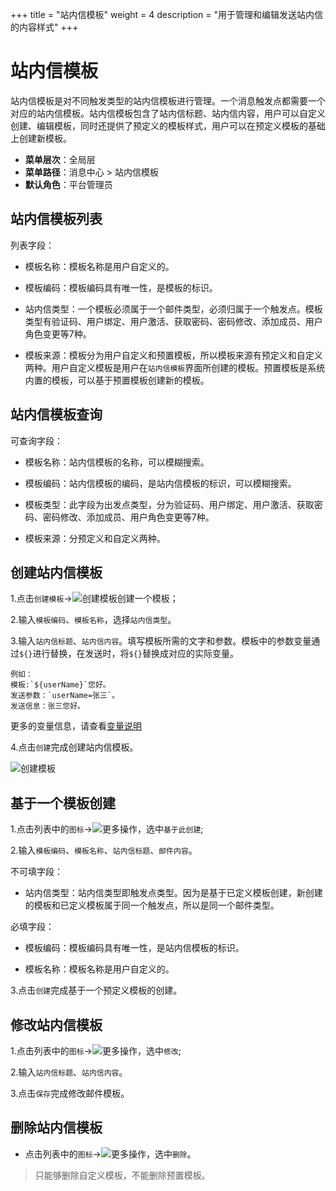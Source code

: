 ﻿+++
title = "站内信模板"
weight = 4
description = "用于管理和编辑发送站内信的内容样式"
+++

# 站内信模板

站内信模板是对不同触发类型的站内信模板进行管理。一个消息触发点都需要一个对应的站内信模板。站内信模板包含了站内信标题、站内信内容，用户可以自定义创建、编辑模板，同时还提供了预定义的模板样式，用户可以在预定义模板的基础上创建新模板。

- **菜单层次**：全局层
- **菜单路径**：消息中心 > 站内信模板
- **默认角色**：平台管理员

## 站内信模板列表

列表字段：

- 模板名称：模板名称是用户自定义的。

- 模板编码：模板编码具有唯一性，是模板的标识。

- 站内信类型：一个模板必须属于一个邮件类型，必须归属于一个触发点。模板类型有验证码、用户绑定、用户激活、获取密码、密码修改、添加成员、用户角色变更等7种。

- 模板来源：模板分为用户自定义和预置模板，所以模板来源有预定义和自定义两种。用户自定义模板是用户在`站内信模板`界面所创建的模板。预置模板是系统内置的模板，可以基于预置模板创建新的模板。

## 站内信模板查询

可查询字段：

- 模板名称：站内信模板的名称，可以模糊搜索。

- 模板编码：站内信模板的编码，是站内信模板的标识，可以模糊搜索。

- 模板类型：此字段为出发点类型，分为验证码、用户绑定、用户激活、获取密码、密码修改、添加成员、用户角色变更等7种。

- 模板来源：分预定义和自定义两种。

## 创建站内信模板

1.点击`创建模板`→![创建模板](/docs/user-guide/system-configuration/message/image/create.png)创建一个模板；

2.输入`模板编码`、`模板名称`，选择`站内信类型`。

3.输入`站内信标题`、`站内信内容`。填写模板所需的文字和参数。模板中的参数变量通过`${}`进行替换，在发送时，将`${}`替换成对应的实际变量。

    例如：
    模板:`${userName}`您好。
    发送参数：`userName=张三`。
    发送信息：张三您好。  

更多的变量信息，请查看[变量说明](../variable-description)



4.点击`创建`完成创建站内信模板。

![创建模板](/docs/user-guide/system-configuration/message/image/create-stemp.png)

## 基于一个模板创建

1.点击列表中的`图标`→![更多操作](/docs/user-guide/system-configuration/message/image/detail_button.png)，选中`基于此创建`;

2.输入`模板编码`、`模板名称`、`站内信标题`、`邮件内容`。

不可填字段：

- 站内信类型：站内信类型即触发点类型。因为是基于已定义模板创建，新创建的模板和已定义模板属于同一个触发点，所以是同一个邮件类型。

必填字段：

- 模板编码：模板编码具有唯一性，是站内信模板的标识。

- 模板名称：模板名称是用户自定义的。

3.点击`创建`完成基于一个预定义模板的创建。

## 修改站内信模板

1.点击列表中的`图标`→![更多操作](/docs/user-guide/system-configuration/message/image/detail_button.png)，选中`修改`;

2.输入`站内信标题`、`站内信内容`。

3.点击`保存`完成修改邮件模板。

## 删除站内信模板

- 点击列表中的`图标`→![更多操作](/docs/user-guide/system-configuration/message/image/detail_button.png)，选中`删除`。
<blockquote class="note">
          只能够删除自定义模板，不能删除预置模板。
      </blockquote>